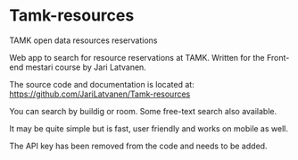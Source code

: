 # Tamk-resources
TAMK open data resources reservations

Web app to search for resource reservations at TAMK.
Written for the Front-end mestari course by Jari Latvanen.

The source code and documentation is located at: https://github.com/JariLatvanen/Tamk-resources

You can search by buildig or room. Some free-text search also available.

It may be quite simple but is fast, user friendly and works on mobile as well.

The API key has been removed from the code and needs to be added.

